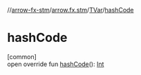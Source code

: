 //[arrow-fx-stm](../../../index.md)/[arrow.fx.stm](../index.md)/[TVar](index.md)/[hashCode](hash-code.md)

# hashCode

[common]\
open override fun [hashCode](hash-code.md)(): [Int](https://kotlinlang.org/api/latest/jvm/stdlib/kotlin/-int/index.html)

